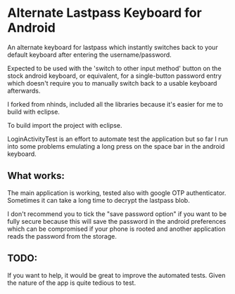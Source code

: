 Alternate Lastpass Keyboard for Android
========
An alternate keyboard for lastpass which instantly switches back to your default keyboard after entering the username/password.

Expected to be used with the 'switch to other input method' button on the stock android keyboard, or equivalent, for a single-button password entry which doesn't require you to manually switch back to a usable keyboard afterwards.


I forked from nhinds, included all the libraries because it's easier for me to build with eclipse.


To build import the project with eclipse.


LoginActivityTest is an effort to automate test the application but so far I run into some problems
emulating a long press on the space bar in the android keyboard.

What works:
------------


The main application is working, tested also with google OTP authenticator. Sometimes it can take a
long time to decrypt the lastpass blob.

I don't recommend you to tick the "save password option" if you want to be fully secure because this
will save the password in the android preferences which can be compromised if your phone is rooted
and another application reads the password from the storage.


TODO:
-------

If you want to help, it would be great to improve the automated tests. Given the nature of the app is quite
tedious to test.
